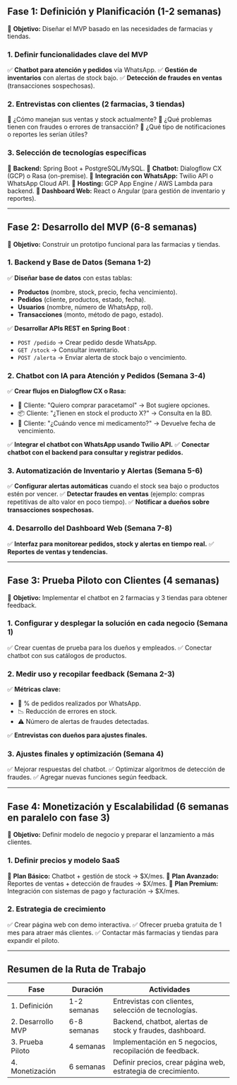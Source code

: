 ## **Fase 1: Definición y Planificación (1-2 semanas)**

🎯 **Objetivo:** Diseñar el MVP basado en las necesidades de farmacias y tiendas.

### **1. Definir funcionalidades clave del MVP**

✅ **Chatbot para atención y pedidos** vía WhatsApp.
✅ **Gestión de inventarios** con alertas de stock bajo.
✅ **Detección de fraudes en ventas** (transacciones sospechosas).

### **2. Entrevistas con clientes (2 farmacias, 3 tiendas)**

🔹 ¿Cómo manejan sus ventas y stock actualmente?
🔹 ¿Qué problemas tienen con fraudes o errores de transacción?
🔹 ¿Qué tipo de notificaciones o reportes les serían útiles?

### **3. Selección de tecnologías específicas**

🔹 **Backend:** Spring Boot + PostgreSQL/MySQL.
🔹 **Chatbot:** Dialogflow CX (GCP) o Rasa (on-premise).
🔹 **Integración con WhatsApp:** Twilio API o WhatsApp Cloud API.
🔹 **Hosting:** GCP App Engine / AWS Lambda para backend.
🔹 **Dashboard Web:** React o Angular (para gestión de inventario y reportes).

---

## **Fase 2: Desarrollo del MVP (6-8 semanas)**

🎯 **Objetivo:** Construir un prototipo funcional para las farmacias y tiendas.

### **1. Backend y Base de Datos (Semana 1-2)**

✅ **Diseñar base de datos** con estas tablas:

* **Productos** (nombre, stock, precio, fecha vencimiento).
* **Pedidos** (cliente, productos, estado, fecha).
* **Usuarios** (nombre, número de WhatsApp, rol).
* **Transacciones** (monto, método de pago, estado).

✅  **Desarrollar APIs REST en Spring Boot** :

* `POST /pedido` → Crear pedido desde WhatsApp.
* `GET /stock` → Consultar inventario.
* `POST /alerta` → Enviar alerta de stock bajo o vencimiento.

### **2. Chatbot con IA para Atención y Pedidos (Semana 3-4)**

✅ **Crear flujos en Dialogflow CX o Rasa:**

* 🛒 Cliente: "Quiero comprar paracetamol" → Bot sugiere opciones.
* 📦 Cliente: "¿Tienen en stock el producto X?" → Consulta en la BD.
* 🚨 Cliente: "¿Cuándo vence mi medicamento?" → Devuelve fecha de vencimiento.

✅ **Integrar el chatbot con WhatsApp usando Twilio API.**
✅ **Conectar chatbot con el backend para consultar y registrar pedidos.**

### **3. Automatización de Inventario y Alertas (Semana 5-6)**

✅ **Configurar alertas automáticas** cuando el stock sea bajo o productos estén por vencer.
✅ **Detectar fraudes en ventas** (ejemplo: compras repetitivas de alto valor en poco tiempo).
✅ **Notificar a dueños sobre transacciones sospechosas.**

### **4. Desarrollo del Dashboard Web (Semana 7-8)**

✅ **Interfaz para monitorear pedidos, stock y alertas en tiempo real.**
✅ **Reportes de ventas y tendencias.**

---

## **Fase 3: Prueba Piloto con Clientes (4 semanas)**

🎯 **Objetivo:** Implementar el chatbot en 2 farmacias y 3 tiendas para obtener feedback.

### **1. Configurar y desplegar la solución en cada negocio (Semana 1)**

✅ Crear cuentas de prueba para los dueños y empleados.
✅ Conectar chatbot con sus catálogos de productos.

### **2. Medir uso y recopilar feedback (Semana 2-3)**

✅ **Métricas clave:**

* 🚀 % de pedidos realizados por WhatsApp.
* 📉 Reducción de errores en stock.
* ⚠️ Número de alertas de fraudes detectadas.

✅ **Entrevistas con dueños para ajustes finales.**

### **3. Ajustes finales y optimización (Semana 4)**

✅ Mejorar respuestas del chatbot.
✅ Optimizar algoritmos de detección de fraudes.
✅ Agregar nuevas funciones según feedback.

---

## **Fase 4: Monetización y Escalabilidad (6 semanas en paralelo con fase 3)**

🎯 **Objetivo:** Definir modelo de negocio y preparar el lanzamiento a más clientes.

### **1. Definir precios y modelo SaaS**

🔹 **Plan Básico:** Chatbot + gestión de stock → $X/mes.
🔹 **Plan Avanzado:** Reportes de ventas + detección de fraudes → $X/mes.
🔹 **Plan Premium:** Integración con sistemas de pago y facturación → $X/mes.

### **2. Estrategia de crecimiento**

✅ Crear página web con demo interactiva.
✅ Ofrecer prueba gratuita de 1 mes para atraer más clientes.
✅ Contactar más farmacias y tiendas para expandir el piloto.

---

## **Resumen de la Ruta de Trabajo**

| Fase              | Duración   | Actividades                                                    |
| ----------------- | ----------- | -------------------------------------------------------------- |
| 1. Definición    | 1-2 semanas | Entrevistas con clientes, selección de tecnologías.          |
| 2. Desarrollo MVP | 6-8 semanas | Backend, chatbot, alertas de stock y fraudes, dashboard.       |
| 3. Prueba Piloto  | 4 semanas   | Implementación en 5 negocios, recopilación de feedback.      |
| 4. Monetización  | 6 semanas   | Definir precios, crear página web, estrategia de crecimiento. |
